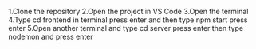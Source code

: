 1.Clone the repository
2.Open the project in VS Code
3.Open the terminal
4.Type cd frontend in terminal press enter and then type npm start press enter
5.Open another terminal and type cd server press enter then type nodemon and press enter
